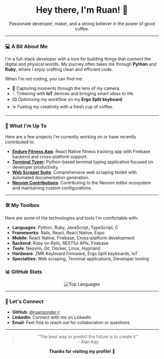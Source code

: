 <div align="center">
  <h1>Hey there, I'm Ruan! 👋</h1>
  <p>
    Passionate developer, maker, and a strong believer in the power of good coffee.
  </p>
</div>

---

### 💻 A Bit About Me

I'm a full-stack developer with a love for building things that connect the digital and physical worlds. My journey often takes me through **Python** and **Ruby**, where I enjoy crafting clean and efficient code.

When I'm not coding, you can find me:
- 📸 Capturing moments through the lens of my camera.
- 💡 Tinkering with **IoT** devices and bringing smart ideas to life.
- ⌨️ Optimizing my workflow on my **Ergo Split keyboard**.
- ☕ Fueling my creativity with a fresh cup of coffee.

---

### 🚀 What I'm Up To

Here are a few projects I'm currently working on or have recently contributed to:

- **[Endure Fitness App](https://github.com/ruansonder-r/react_endure)**: React Native fitness tracking app with Firebase backend and cross-platform support.
- **[Terminal Typer](https://github.com/ruansonder-r/terminal_typer)**: Python-based terminal typing application focused on developer productivity.
- **[Web Scraper Suite](https://github.com/ruansonder-r/webscraper)**: Comprehensive web scraping toolkit with automated documentation generation.
- **[Neovim Contributions](https://github.com/ruansonder-r/neovim)**: Contributing to the Neovim editor ecosystem and maintaining custom configurations.

---

### 🛠️ My Toolbox

Here are some of the technologies and tools I'm comfortable with:

- **Languages**: Python, Ruby, JavaScript, TypeScript, C
- **Frameworks**: Rails, React, React Native, Expo
- **Mobile**: React Native, Firebase, Cross-platform development
- **Backend**: Ruby on Rails, RESTful APIs, Firebase
- **Tools**: Neovim, Git, Docker, Linux, Hyprland
- **Hardware**: ZMK Keyboard Firmware, Ergo Split keyboards, IoT
- **Specialties**: Web scraping, Terminal applications, Developer tooling

### 📊 GitHub Stats

<div align="center">
  

![Top Languages](https://github-readme-stats.vercel.app/api/top-langs/?username=ruansonder-r&layout=compact&theme=tokyonight&hide_border=true)

</div>

---

### 🤝 Let's Connect

- **GitHub**: [@ruansonder-r](https://github.com/ruansonder-r)
- **LinkedIn**: Connect with me on LinkedIn
- **Email**: Feel free to reach out for collaboration or questions

---

<div align="center">

> "The best way to predict the future is to create it."  
> – Alan Kay

**Thanks for visiting my profile! 🚀**

</div>

